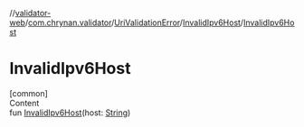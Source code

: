 //[validator-web](../../../../index.md)/[com.chrynan.validator](../../index.md)/[UriValidationError](../index.md)/[InvalidIpv6Host](index.md)/[InvalidIpv6Host](-invalid-ipv6-host.md)



# InvalidIpv6Host  
[common]  
Content  
fun [InvalidIpv6Host](-invalid-ipv6-host.md)(host: [String](https://kotlinlang.org/api/latest/jvm/stdlib/kotlin/-string/index.html))  



